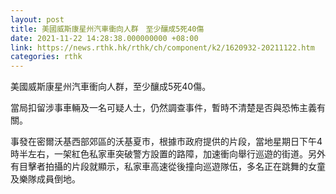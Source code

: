 ```yaml
---
layout: post
title: 美國威斯康星州汽車衝向人群　至少釀成5死40傷
date: 2021-11-22 14:28:38.000000000 +08:00
link: https://news.rthk.hk/rthk/ch/component/k2/1620932-20211122.htm
categories: rthk
---
```


美國威斯康星州汽車衝向人群，至少釀成5死40傷。

當局扣留涉事車輛及一名可疑人士，仍然調查事件，暫時不清楚是否與恐怖主義有關。

事發在密爾沃基西部郊區的沃基夏市，根據市政府提供的片段，當地星期日下午4時半左右，一架紅色私家車突破警方設置的路障，加速衝向舉行巡遊的街道。另外有目擊者拍攝的片段就顯示，私家車高速從後撞向巡遊隊伍，多名正在跳舞的女童及樂隊成員倒地。
